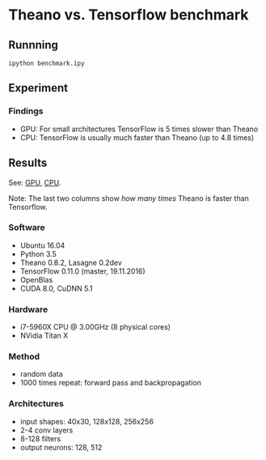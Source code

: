 # Theano vs. Tensorflow benchmark

## Runnning
```
ipython benchmark.ipy
```

## Experiment

### Findings
- GPU: For small architectures TensorFlow is 5 times slower than Theano
- CPU: TensorFlow is usually much faster than Theano (up to 4.8 times)

## Results
See: [GPU](results_gpu.csv), [CPU](results_cpu.csv).

Note: The last two columns show *how many times* Theano is faster than Tensorflow.

### Software
- Ubuntu 16.04
- Python 3.5
- Theano 0.8.2, Lasagne 0.2dev
- TensorFlow 0.11.0 (master, 19.11.2016)
- OpenBlas
- CUDA 8.0, CuDNN 5.1

### Hardware
- i7-5960X CPU @ 3.00GHz (8 physical cores)
- NVidia Titan X

### Method
- random data
- 1000 times repeat: forward pass and backpropagation

### Architectures
- input shapes: 40x30, 128x128, 256x256
- 2-4 conv layers
- 8-128 filters
- output neurons: 128, 512
